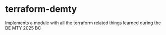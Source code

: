 # terraform-demty
Implements a module with all the terraform related things learned during the DE MTY 2025 BC

